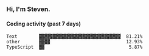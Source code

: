 ### Hi, I'm Steven.

#### Coding activity (past 7 days)
```
Text        ▓▓▓▓▓▓▓▓▓▓▓▓▓▓▓▓▓▓▓▓▓▓▓▓▓▓▓▓▓▓  81.21%
other       ▓▓▓▓                            12.93%
TypeScript  ▓▓                               5.87%
```
